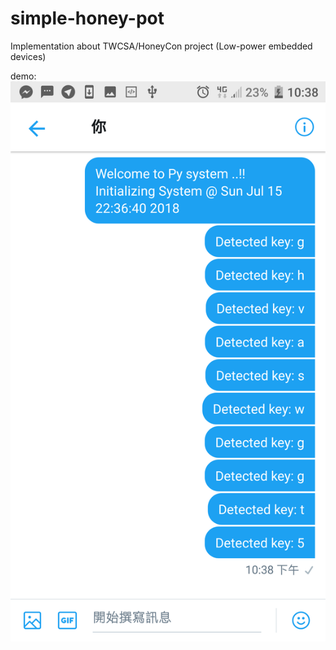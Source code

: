 # simple-honey-pot
Implementation about TWCSA/HoneyCon project (Low-power embedded devices)

demo:
![image](https://github.com/PPPPPPPy/simple-honey-pot/blob/master/demo.png)
